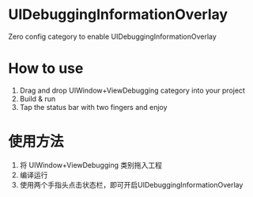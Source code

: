 # UIDebuggingInformationOverlay
Zero config category to enable UIDebuggingInformationOverlay

# How to use
1. Drag and drop UIWindow+ViewDebugging category into your project
2. Build & run
3. Tap the status bar with two fingers and enjoy

# 使用方法
1. 将 UIWindow+ViewDebugging 类别拖入工程
2. 编译运行
3. 使用两个手指头点击状态栏，即可开启UIDebuggingInformationOverlay
